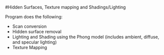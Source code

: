 #Hidden Surfaces, Texture mapping and Shadings/Lighting 

Program does the following:
- Scan conversion
- Hidden surface removal
- Lighting and Shading using the Phong model (includes ambient, diffuse, and specular lighting)
- Texture Mapping